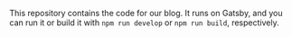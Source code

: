 This repository contains the code for our blog. It runs on Gatsby, and you can run it or build it with `npm run develop` or `npm run build`, respectively.
